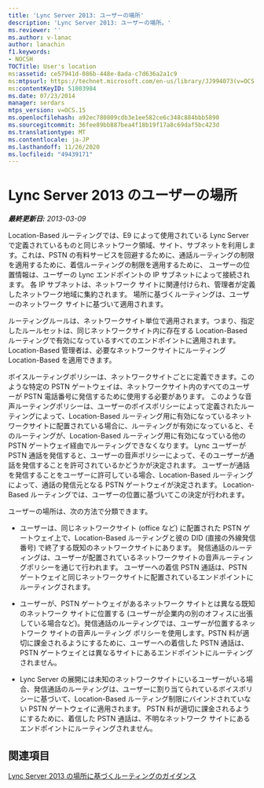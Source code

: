 ```yaml
---
title: 'Lync Server 2013: ユーザーの場所'
description: 'Lync Server 2013: ユーザーの場所。'
ms.reviewer: ''
ms.author: v-lanac
author: lanachin
f1.keywords:
- NOCSH
TOCTitle: User's location
ms:assetid: ce57941d-086b-448e-8ada-c7d636a2a1c9
ms:mtpsurl: https://technet.microsoft.com/en-us/library/JJ994073(v=OCS.15)
ms:contentKeyID: 51803984
ms.date: 07/23/2014
manager: serdars
mtps_version: v=OCS.15
ms.openlocfilehash: a92ec780809cdb3e1ee582ce6c348c884bbb5890
ms.sourcegitcommit: 36fee89bb887bea4f18b19f17a8c69daf5bc423d
ms.translationtype: MT
ms.contentlocale: ja-JP
ms.lasthandoff: 11/26/2020
ms.locfileid: "49439171"
---
```

# <a name="users-location-in-lync-server-2013"></a>Lync Server 2013 のユーザーの場所

<div data-xmlns="http://www.w3.org/1999/xhtml">

<div class="topic" data-xmlns="http://www.w3.org/1999/xhtml" data-msxsl="urn:schemas-microsoft-com:xslt" data-cs="https://msdn.microsoft.com/">

<div data-asp="https://msdn2.microsoft.com/asp">



</div>

<div id="mainSection">

<div id="mainBody">

<span> </span>

_**最終更新日:** 2013-03-09_

Location-Based ルーティングでは、E9 によって使用されている Lync Server で定義されているものと同じネットワーク領域、サイト、サブネットを利用します。これは、PSTN の有料サービスを回避するために、通話ルーティングの制限を適用するために、着信ルーティングの制限を適用するために、 ユーザーの位置情報は、ユーザーの Lync エンドポイントの IP サブネットによって接続されます。 各 IP サブネットは、ネットワーク サイトに関連付けられ、管理者が定義したネットワーク地域に集約されます。 場所に基づくルーティングは、ユーザーのネットワーク サイトに基づいて適用されます。

ルーティングルールは、ネットワークサイト単位で適用されます。つまり、指定したルールセットは、同じネットワークサイト内に存在する Location-Based ルーティングで有効になっているすべてのエンドポイントに適用されます。 Location-Based 管理者は、必要なネットワークサイトにルーティング Location-Based を適用できます。

ボイスルーティングポリシーは、ネットワークサイトごとに定義できます。このような特定の PSTN ゲートウェイは、ネットワークサイト内のすべてのユーザーが PSTN 電話番号に発信するために使用する必要があります。 このような音声ルーティングポリシーは、ユーザーのボイスポリシーによって定義されたルーティングによって、Location-Based ルーティング用に有効になっているネットワークサイトに配置されている場合に、ルーティングが有効になっていると、そのルーティングが、Location-Based ルーティング用に有効になっている他の PSTN ゲートウェイ経由でルーティングできなくなります。 Lync ユーザーが PSTN 通話を発信すると、ユーザーの音声ポリシーによって、そのユーザーが通話を発信することを許可されているかどうかが決定されます。 ユーザーが通話を発信することをユーザーに許可している場合、Location-Based ルーティングによって、通話の発信元となる PSTN ゲートウェイが決定されます。 Location-Based ルーティングでは、ユーザーの位置に基づいてこの決定が行われます。

ユーザーの場所は、次の方法で分類できます。

  - ユーザーは、同じネットワークサイト (office など) に配置された PSTN ゲートウェイ上で、Location-Based ルーティングと彼の DID (直接の外線発信番号) で終了する既知のネットワークサイトにあります。 発信通話のルーティングは、ユーザーが配置されているネットワークサイトの音声ルーティングポリシーを通じて行われます。 ユーザーへの着信 PSTN 通話は、PSTN ゲートウェイと同じネットワークサイトに配置されているエンドポイントにルーティングされます。

  - ユーザーが、PSTN ゲートウェイがあるネットワーク サイトとは異なる既知のネットワーク サイトに位置する (ユーザーが企業内の別のオフィスに出張している場合など)。発信通話のルーティングでは、ユーザーが位置するネットワーク サイトの音声ルーティング ポリシーを使用します。PSTN 料が適切に課金されるようにするために、ユーザーへの着信した PSTN 通話は、PSTN ゲートウェイとは異なるサイトにあるエンドポイントにルーティングされません。

  - Lync Server の展開には未知のネットワークサイトにいるユーザーがいる場合、発信通話のルーティングは、ユーザーに割り当てられているボイスポリシーに基づいて、Location-Based ルーティング制限にバインドされていない PSTN ゲートウェイに適用されます。 PSTN 料が適切に課金されるようにするために、着信した PSTN 通話は、不明なネットワーク サイトにあるエンドポイントにルーティングされません。

<div>

## <a name="see-also"></a>関連項目


[Lync Server 2013 の場所に基づくルーティングのガイダンス](lync-server-2013-guidance-for-location-based-routing.md)  
  

</div>

</div>

<span> </span>

</div>

</div>

</div>

